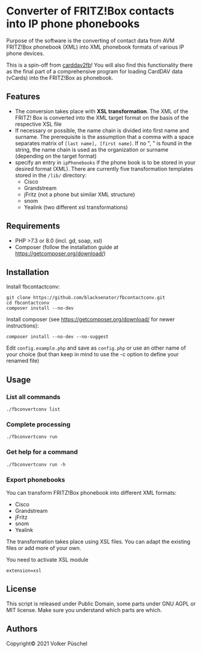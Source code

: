 # Converter of FRITZ!Box contacts into IP phone phonebooks

Purpose of the software is the converting of contact data from AVM FRITZ!Box phonebook (XML) into XML phonebook formats of various IP phone devices.

This is a spin-off from [carddav2fb](https://github.com/blacksenator/carddav2fb)! You will also find this functionality there as the final part of a comprehensive program for loading CardDAV data (vCards) into the FRITZ!Box as phonebook.

## Features

* The conversion takes place with **XSL transformation**. The XML of the FRITZ! Box is converted into the XML target format on the basis of the respective XSL file
* If necessary or possible, the name chain is divided into first name and surname. The prerequisite is the assumption that a comma with a space separates matrix of `[last name], [first name]`. If no ", " is found in the string, the name chain is used as the organization or surname (depending on the target format)
* specify an entry in `ipPhonebooks` if the phone book is to be stored in your desired format (XML). There are currently five transformation templates stored in the `/lib/` directory:
  * Cisco
  * Grandstream
  * jFritz (not a phone but similar XML structure)
  * snom
  * Yealink (two different xsl transformations)

## Requirements

* PHP >7.3 or 8.0 (incl. gd, soap, xsl)
* Composer (follow the installation guide at <https://getcomposer.org/download/>)

## Installation

Install fbcontactconv:

```console
git clone https://github.com/blacksenator/fbcontactconv.git
cd fbcontactconv
composer install --no-dev
```

Install composer (see <https://getcomposer.org/download/> for newer instructions):

```console
composer install --no-dev --no-suggest
```

Edit `config.example.php` and save as `config.php` or use an other name of your choice (but than keep in mind to use the -c option to define your renamed file)

## Usage

### List all commands

```console
./fbconvertconv list
```

### Complete processing

```console
./fbconvertconv run
```

### Get help for a command

```console
./fbconvertconv run -h
```

### Export phonebooks

You can transform FRITZ!Box phonebook into different XML formats:

* Cisco
* Grandstream
* jFritz
* snom
* Yealink

The transformation takes place using XSL files. You can adapt the existing files or add more of your own.

You need to activate XSL module

```console
extension=xsl
```

## License

This script is released under Public Domain, some parts under GNU AGPL or MIT license. Make sure you understand which parts are which.

## Authors

Copyright© 2021 Volker Püschel
